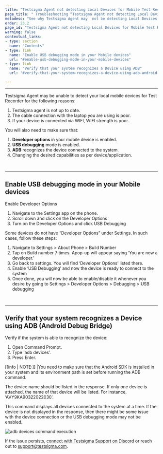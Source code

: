 ```yaml
---
title: "Testsigma Agent not detecting Local Devices for Mobile Test Recorder"
page_title: " Troubleshooting “Testsigma Agent not detecting Local Devices for Mobile Test Recorder” error"
metadesc: "See why Testsigma Agent may  not be detecting Local Devices for Mobile Test Recorder."
order: 23.2
page_id: "Testsigma Agent not detecting Local Devices for Mobile Test Recorder"
warning: false
contextual_links:
- type: section
  name: "Contents"
- type: link
  name: "Enable USB debugging mode in your Mobile devices"
  url: "#enable-usb-debugging-mode-in-your-mobile-devices"
- type: link
  name: "Verify that your system recognizes a Device using ADB"
  url: "#verify-that-your-system-recognizes-a-device-using-adb-android-debug-bridge"

---
```


---

Testsigma Agent may be unable to detect your local mobile devices for Test Recorder for the following reasons:
1. Testsigma agent is not up to date.
2. The cable connection with the laptop you are using is poor.
3. If your device is connected via WIFI, WIFI strength is poor.


You will also need to make sure that:
1. **Developer options** in your mobile device is enabled.
2. **USB debugging** mode is enabled.
3. **ADB** recognizes the device connected to the system.
4. Changing the desired capabilities as per device/application.

<br>

---

## **Enable USB debugging mode in your Mobile devices**

Enable Developer Options
1. Navigate to the Settings app on the phone.
2. Scroll down and click on the Developer Options
3. Turn on the Developer Options and click USB Debugging

Some devices do not have “Developer Options” under Settings. In such cases, follow these steps:

1. Navigate to Settings > About Phone > Build Number 
2. Tap on Build number 7 times. Apop-up will appear saying ‘You are now a developer.’
3. Go back to settings. You will find ‘Developer Options’ listed there.
4. Enable ‘USB Debugging’ and now the device is ready to connect to the system
5. Once done, you will now be able to enable/disable it whenever you desire by going to Settings > Developer Options > Debugging > USB debugging

<br>

---

## **Verify that your system recognizes a Device using ADB (Android Debug Bridge)**

Verify if the system is able to recognize the device:
1. Open Command Prompt.
2. Type ‘adb devices’.
3. Press Enter.

[[info | NOTE:]]
|You need to make sure that the Android SDK is installed in your system and its environment path is set before running the ADB command.

The device name should be listed in the response. If only one device is attached, the name of that device will be listed. For instance, ‘AVY9KA90322022030’.

This command displays all devices connected to the system at a time. If the device is not displayed in the response, then there might be some issue with the device connection or the USB debugging mode may not be enabled.

![adb devices command execution](https://docs.testsigma.com/images/mobile-device-not-displayed-recorder/adb-devices-command-execution.png)

If the issue persists, [connect with Testsigma Support on Discord](https://discord.com/invite/5caWS7R6QX) or reach out to support@testsigma.com. 
